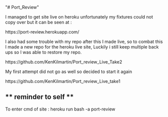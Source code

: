 "# Port_Review" 
<p>I managed to get site live on heroku unfortunately my fixtures could not copy over but it can be seen at :  </p>
https://port-review.herokuapp.com/
<br>
<p> I also had some trouble with my repo after this I made live, so to combat this I  made a new repo for the heroku live site, Luckily i still keep multiple back ups so I was able to restore my repo.   </p>
https://github.com/KenKilmartin/Port_review_Live_Take2

<p>My first attempt did not go as well so decided to start it again </p>
https://github.com/KenKilmartin/Port_review_Live_take1

<h2>** reminder to self **</h2>
<p>To enter cmd of site : heroku run bash -a port-review</p>

